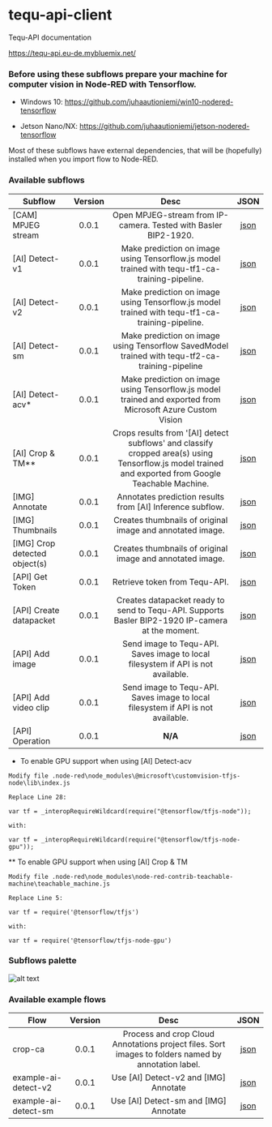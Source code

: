# tequ-api-client

Tequ-API documentation

https://tequ-api.eu-de.mybluemix.net/


### Before using these subflows prepare your machine for computer vision in Node-RED with Tensorflow.

- Windows 10: https://github.com/juhaautioniemi/win10-nodered-tensorflow

- Jetson Nano/NX: https://github.com/juhaautioniemi/jetson-nodered-tensorflow

Most of these subflows have external dependencies, that will be (hopefully) installed when you import flow to Node-RED.

### Available subflows

| Subflow                     | Version         | Desc | JSON |
| ----------------------------|:---------------:| :-------------:| :-------------:|
| [CAM] MPJEG stream          | 0.0.1           | Open MPJEG-stream from IP-camera. Tested with Basler BIP2-1920. | <a href="subflows/cam-ip-camera.json">json</a> |
| [AI] Detect-v1              | 0.0.1	          | Make prediction on image using Tensorflow.js model trained with tequ-tf1-ca-training-pipeline. | <a href="subflows/ai-detect-v1.json">json</a> |
| [AI] Detect-v2              | 0.0.1           | Make prediction on image using Tensorflow.js model trained with tequ-tf1-ca-training-pipeline. | <a href="subflows/ai-detect-v2.json">json</a> |
| [AI] Detect-sm              | 0.0.1           | Make prediction on image using Tensorflow SavedModel trained with tequ-tf2-ca-training-pipeline | <a href="subflows/ai-detect-sm.json">json</a> |
| [AI] Detect-acv*            | 0.0.1           | Make prediction on image using Tensorflow.js model trained and exported from Microsoft Azure Custom Vision | <a href="subflows/ai-detect-acv.json">json</a>  |
| [AI] Crop & TM**            | 0.0.1           | Crops results from '[AI] detect subflows' and classify cropped area(s) using Tensorflow.js model trained and exported from Google Teachable Machine. | <a href="subflows/ai-crop-tm.json">json</a> |
| [IMG] Annotate	            | 0.0.1           | Annotates prediction results from [AI] Inference subflow. | <a href="subflows/img-annotate.json">json</a> |
| [IMG] Thumbnails            | 0.0.1           | Creates thumbnails of original image and annotated image. | <a href="subflows/img-thumbnails.json">json</a> |
| [IMG] Crop detected object(s) | 0.0.1         | Creates thumbnails of original image and annotated image. | <a href="subflows/img-crop-detected-object.json">json</a> |
| [API] Get Token             | 0.0.1           | Retrieve token from Tequ-API. | <a href="subflows/api-get-token.json">json</a> |
| [API] Create datapacket     | 0.0.1           | Creates datapacket ready to send to Tequ-API. Supports Basler BIP2-1920 IP-camera at the moment. | <a href="subflows/api-create-datapacket.json">json</a> |
| [API] Add image            | 0.0.1            | Send image to Tequ-API. Saves image to local filesystem if API is not available. | <a href="subflows/api-add-image.json">json</a> |
| [API] Add video clip       | 0.0.1            | Send image to Tequ-API. Saves image to local filesystem if API is not available. | <a href="subflows/api-add-video.json">json</a> |
| [API] Operation            | 0.0.1            | **N/A** | <a href="subflows/api-operation.json">json</a> |


* To enable GPU support when using [AI] Detect-acv
```
Modify file .node-red\node_modules\@microsoft\customvision-tfjs-node\lib\index.js

Replace Line 28: 

var tf = _interopRequireWildcard(require("@tensorflow/tfjs-node"));

with: 

var tf = _interopRequireWildcard(require("@tensorflow/tfjs-node-gpu"));
```

** To enable GPU support when using [AI] Crop & TM
```
Modify file .node-red\node_modules\node-red-contrib-teachable-machine\teachable_machine.js

Replace Line 5:

var tf = require('@tensorflow/tfjs')

with:

var tf = require('@tensorflow/tfjs-node-gpu')

```

### Subflows palette

![alt text](
https://github.com/juhaautioniemi/tequ-api-client/blob/master/images/subflows.JPG "Subflows")

### Available example flows

| Flow                      | Version         | Desc           | JSON           |
| --------------------------|:---------------:| :-------------:| :-------------:|
| crop-ca                   | 0.0.1           | Process and crop Cloud Annotations project files. Sort images to folders named by annotation label. | <a href="flows/crop-ca.json">json</a> |
| example-ai-detect-v2      | 0.0.1           | Use [AI] Detect-v2 and [IMG] Annotate | <a href="flows/example-ai-detect-v2.json">json</a> |
| example-ai-detect-sm      | 0.0.1           | Use [AI] Detect-sm and [IMG] Annotate | <a href="flows/example-ai-detect-sm.json">json</a> |
